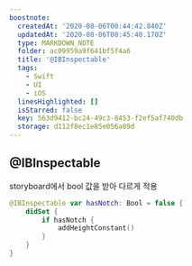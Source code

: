 ```yaml
---
boostnote:
  createdAt: '2020-08-06T00:44:42.840Z'
  updatedAt: '2020-08-06T00:45:40.170Z'
  type: MARKDOWN_NOTE
  folder: ac09959a9f641bf5f4a6
  title: '@IBInspectable'
  tags:
    - Swift
    - UI
    - iOS
  linesHighlighted: []
  isStarred: false
  key: 563d9412-bc24-49c3-8453-f2ef5af740db
  storage: d112f8ec1e85e056a09d
---
```


@IBInspectable
---
storyboard에서 bool 값을 받아 다르게 적용
```swift
@IBInspectable var hasNotch: Bool = false {
    didSet {
        if hasNotch {
            addHeightConstant()
        }
    }
}
```